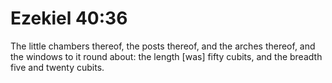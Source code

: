# Ezekiel 40:36

The little chambers thereof, the posts thereof, and the arches thereof, and the windows to it round about: the length [was] fifty cubits, and the breadth five and twenty cubits.